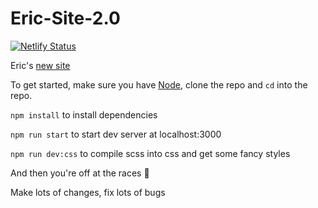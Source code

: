 # Eric-Site-2.0

[![Netlify Status](https://api.netlify.com/api/v1/badges/5539f237-7fa6-4ebe-ba15-2bb7461b5a09/deploy-status)](https://app.netlify.com/sites/ericjaszkowiak/deploys)

Eric's [new site](https://ericjaszkowiak.netlify.app)

To get started, make sure you have [Node](https://nodejs.org/en/), clone the repo and `cd` into the repo.

`npm install` to install dependencies

`npm run start` to start dev server at localhost:3000

`npm run dev:css` to compile scss into css and get some fancy styles

And then you're off at the races 🐎

Make lots of changes, fix lots of bugs
